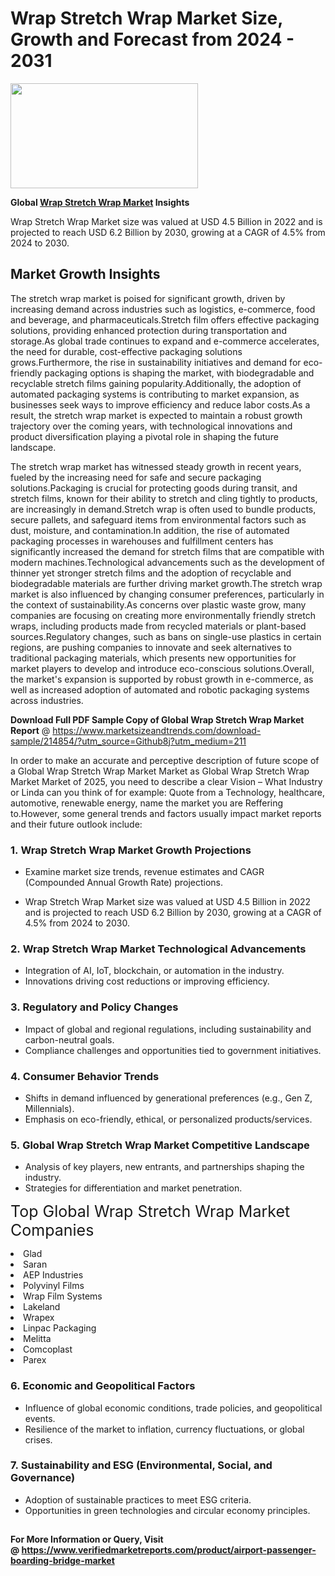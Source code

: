 <H1>Wrap Stretch Wrap Market Size, Growth and Forecast from 2024 - 2031</H1><img class="aligncenter size-medium wp-image-584254" src="https://thirdeyenews.in/wp-content/uploads/2024/09/Global-Market-Research-300x168.jpeg" alt="" width="300" height="168" /><p><strong>Global&nbsp;<a href="https://www.marketsizeandtrends.com/download-sample/214854/?utm_source=Github8j?utm_medium=211">Wrap Stretch Wrap Market</a> Insights</strong></p><p>Wrap Stretch Wrap Market size was valued at USD 4.5 Billion in 2022 and is projected to reach USD 6.2 Billion by 2030, growing at a CAGR of 4.5% from 2024 to 2030.</p><p><h2>Market Growth Insights</h2> <p>The stretch wrap market is poised for significant growth, driven by increasing demand across industries such as logistics, e-commerce, food and beverage, and pharmaceuticals.Stretch film offers effective packaging solutions, providing enhanced protection during transportation and storage.As global trade continues to expand and e-commerce accelerates, the need for durable, cost-effective packaging solutions grows.Furthermore, the rise in sustainability initiatives and demand for eco-friendly packaging options is shaping the market, with biodegradable and recyclable stretch films gaining popularity.Additionally, the adoption of automated packaging systems is contributing to market expansion, as businesses seek ways to improve efficiency and reduce labor costs.As a result, the stretch wrap market is expected to maintain a robust growth trajectory over the coming years, with technological innovations and product diversification playing a pivotal role in shaping the future landscape.</p> <p>The stretch wrap market has witnessed steady growth in recent years, fueled by the increasing need for safe and secure packaging solutions.Packaging is crucial for protecting goods during transit, and stretch films, known for their ability to stretch and cling tightly to products, are increasingly in demand.Stretch wrap is often used to bundle products, secure pallets, and safeguard items from environmental factors such as dust, moisture, and contamination.In addition, the rise of automated packaging processes in warehouses and fulfillment centers has significantly increased the demand for stretch films that are compatible with modern machines.Technological advancements such as the development of thinner yet stronger stretch films and the adoption of recyclable and biodegradable materials are further driving market growth.The stretch wrap market is also influenced by changing consumer preferences, particularly in the context of sustainability.As concerns over plastic waste grow, many companies are focusing on creating more environmentally friendly stretch wraps, including products made from recycled materials or plant-based sources.Regulatory changes, such as bans on single-use plastics in certain regions, are pushing companies to innovate and seek alternatives to traditional packaging materials, which presents new opportunities for market players to develop and introduce eco-conscious solutions.Overall, the market's expansion is supported by robust growth in e-commerce, as well as increased adoption of automated and robotic packaging systems across industries.<p><span class=""><strong>Download Full PDF Sample Copy of Global Wrap Stretch Wrap Market Report</strong> @ <a href="https://www.marketsizeandtrends.com/download-sample/214854/?utm_source=Github8j?utm_medium=211" target="_blank">https://www.marketsizeandtrends.com/download-sample/214854/?utm_source=Github8j?utm_medium=211</a></span></p><p>In order to make an accurate and perceptive description of future scope of a Global&nbsp;Wrap Stretch Wrap Market Market as Global&nbsp;Wrap Stretch Wrap Market Market of 2025, you need to describe a clear Vision &ndash; What Industry or Linda can you think of for example: Quote from a Technology, healthcare, automotive, renewable energy, name the market you are Reffering to.However, some general trends and factors usually impact market reports and their future outlook include:</p><h3>1.&nbsp;<strong>Wrap Stretch Wrap Market Growth Projections</strong></h3><ul><li>Examine market size trends, revenue estimates and CAGR (Compounded Annual Growth Rate) projections.</li><li><p>Wrap Stretch Wrap Market size was valued at USD 4.5 Billion in 2022 and is projected to reach USD 6.2 Billion by 2030, growing at a CAGR of 4.5% from 2024 to 2030.</p></li></ul><h3>2.&nbsp;<strong>Wrap Stretch Wrap Market Technological Advancements</strong></h3><ul><li>Integration of AI, IoT, blockchain, or automation in the industry.</li><li>Innovations driving cost reductions or improving efficiency.</li></ul><h3>3.&nbsp;<strong>Regulatory and Policy Changes</strong></h3><ul><li>Impact of global and regional regulations, including sustainability and carbon-neutral goals.</li><li>Compliance challenges and opportunities tied to government initiatives.</li></ul><h3>4.&nbsp;<strong>Consumer Behavior Trends</strong></h3><ul><li>Shifts in demand influenced by generational preferences (e.g., Gen Z, Millennials).</li><li>Emphasis on eco-friendly, ethical, or personalized products/services.</li></ul><h3>5.&nbsp;<strong>Global Wrap Stretch Wrap Market Competitive Landscape</strong></h3><ul><li>Analysis of key players, new entrants, and partnerships shaping the industry.</li><li>Strategies for differentiation and market penetration.</li></ul><p data-pm-slice="1 1 []"><span style="color: inherit; font-family: inherit; font-size: 25px;">Top Global Wrap Stretch Wrap Market Companies</span></p><div class="" data-test-id=""><p><li>Glad</li><li> Saran</li><li> AEP Industries</li><li> Polyvinyl Films</li><li> Wrap Film Systems</li><li> Lakeland</li><li> Wrapex</li><li> Linpac Packaging</li><li> Melitta</li><li> Comcoplast</li><li> Parex</li></p></div><h3>6.&nbsp;<strong>Economic and Geopolitical Factors</strong></h3><ul><li>Influence of global economic conditions, trade policies, and geopolitical events.</li><li>Resilience of the market to inflation, currency fluctuations, or global crises.</li></ul><h3>7.&nbsp;<strong>Sustainability and ESG (Environmental, Social, and Governance)</strong></h3><ul><li>Adoption of sustainable practices to meet ESG criteria.</li><li>Opportunities in green technologies and circular economy principles.</li></ul><h2><strong style="font-size: 14px;">For More Information or Query, Visit @&nbsp;</strong><a style="background-color: #ffffff; font-size: 14px;" href="https://www.marketsizeandtrends.com/report/wrap-stretch-wrap-market/" target="_blank">https://www.verifiedmarketreports.com/product/airport-passenger-boarding-bridge-market</a></h2>